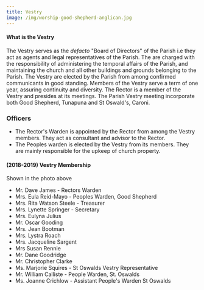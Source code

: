 ```yaml
---
title: Vestry
image: /img/worship-good-shepherd-anglican.jpg
---
```


#### What is the Vestry 

The Vestry serves as the *defacto*  "Board of Directors" of the Parish i.e they  act as agents and legal representatives of the Parish. The are charged with the responsibility of administering the temporal affairs of the Parish, and maintaining the church and all other buildings and grounds belonging to the Parish.  The Vestry are elected by the Parish from among confirmed communicants in good standing. Members of the Vestry serve a term of one year, assuring continuity and diversity. The Rector is a  member of the Vestry and presides at its meetings. The Parish Vestry meeting incorporate both Good Shepherd, Tunapuna and St Oswald's, Caroni.

###  Officers

- The Rector's Warden is appointed by the Rector from among the Vestry members.  They act as consultant and advisor to the Rector.
- The Peoples  warden is elected by the Vestry from its members.  They are mainly responsible for the upkeep of church property.  

#### (2018-2019)  Vestry Membership

Shown in the photo above
- Mr. Dave James - Rectors Warden
- Mrs. Eula Reid-Mayo - Peoples Warden, Good Shepherd
- Mrs. Rita Watson Steele - Treasurer
- Mrs. Lynette Springer  - Secretary
- Mrs. Eulyna Julius
- Mr. Oscar Gooding
- Mrs. Jean Bootman
- Mrs. Lystra Roach
- Mrs. Jacqueline Sargent
- Mrs Susan Rennie
- Mr. Dane Goodridge
- Mr. Christopher Clarke
- Ms. Marjorie Squires - St Oswalds Vestry Representative
- Mr. William Calliste - People Warden, St. Oswalds
- Ms. Joanne Crichlow - Assistant People's Warden St Oswalds
